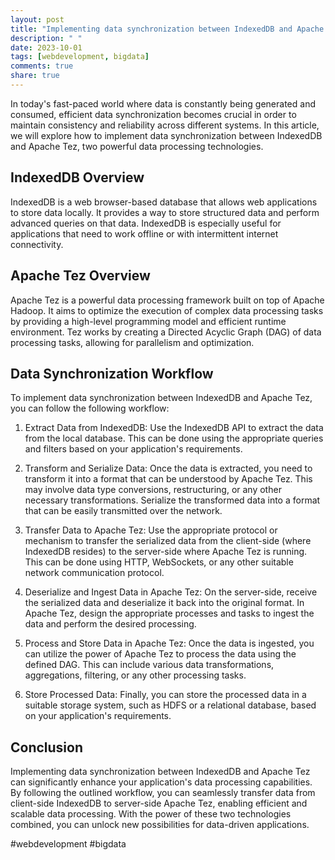 ```yaml
---
layout: post
title: "Implementing data synchronization between IndexedDB and Apache Tez"
description: " "
date: 2023-10-01
tags: [webdevelopment, bigdata]
comments: true
share: true
---
```


In today's fast-paced world where data is constantly being generated and consumed, efficient data synchronization becomes crucial in order to maintain consistency and reliability across different systems. In this article, we will explore how to implement data synchronization between IndexedDB and Apache Tez, two powerful data processing technologies.

## IndexedDB Overview

IndexedDB is a web browser-based database that allows web applications to store data locally. It provides a way to store structured data and perform advanced queries on that data. IndexedDB is especially useful for applications that need to work offline or with intermittent internet connectivity.

## Apache Tez Overview

Apache Tez is a powerful data processing framework built on top of Apache Hadoop. It aims to optimize the execution of complex data processing tasks by providing a high-level programming model and efficient runtime environment. Tez works by creating a Directed Acyclic Graph (DAG) of data processing tasks, allowing for parallelism and optimization.

## Data Synchronization Workflow

To implement data synchronization between IndexedDB and Apache Tez, you can follow the following workflow:

1. Extract Data from IndexedDB: Use the IndexedDB API to extract the data from the local database. This can be done using the appropriate queries and filters based on your application's requirements.

2. Transform and Serialize Data: Once the data is extracted, you need to transform it into a format that can be understood by Apache Tez. This may involve data type conversions, restructuring, or any other necessary transformations. Serialize the transformed data into a format that can be easily transmitted over the network.

3. Transfer Data to Apache Tez: Use the appropriate protocol or mechanism to transfer the serialized data from the client-side (where IndexedDB resides) to the server-side where Apache Tez is running. This can be done using HTTP, WebSockets, or any other suitable network communication protocol.

4. Deserialize and Ingest Data in Apache Tez: On the server-side, receive the serialized data and deserialize it back into the original format. In Apache Tez, design the appropriate processes and tasks to ingest the data and perform the desired processing.

5. Process and Store Data in Apache Tez: Once the data is ingested, you can utilize the power of Apache Tez to process the data using the defined DAG. This can include various data transformations, aggregations, filtering, or any other processing tasks.

6. Store Processed Data: Finally, you can store the processed data in a suitable storage system, such as HDFS or a relational database, based on your application's requirements.

## Conclusion

Implementing data synchronization between IndexedDB and Apache Tez can significantly enhance your application's data processing capabilities. By following the outlined workflow, you can seamlessly transfer data from client-side IndexedDB to server-side Apache Tez, enabling efficient and scalable data processing. With the power of these two technologies combined, you can unlock new possibilities for data-driven applications.

#webdevelopment #bigdata